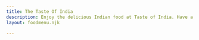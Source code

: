 ```yaml
---
title: The Taste Of India
description: Enjoy the delicious Indian food at Taste of India. Have a look at menu for variety.
layout: foodmenu.njk

---
```

